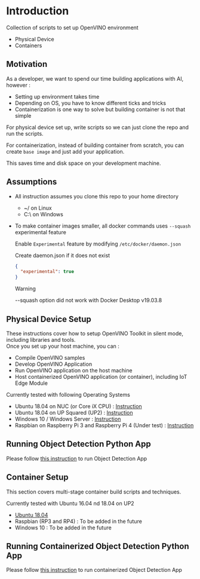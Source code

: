 # Introduction

Collection of scripts to set up OpenVINO environment

- Physical Device
- Containers

## Motivation

As a developer, we want to spend our time building applications with AI, however :

- Setting up environment takes time
- Depending on OS, you have to know different ticks and tricks
- Containerization is one way to solve but building container is not that simple

For physical device set up, write scripts so we can just clone the repo and run the scripts.

For containerization, instead of building container from scratch, you can create `base image` and just add your application.

This saves time and disk space on your development machine.

## Assumptions

- All instruction assumes you clone this repo to your home directory
  - ~/ on Linux
  - C:\ on Windows
- To make container images smaller, all docker commands uses `--squash` experimental feature  

  Enable `Experimental` feature by modifying `/etc/docker/daemon.json`  

  Create daemon.json if it does not exist

  ```json
  {
    "experimental": true
  }
  ```

  > [!WARNING]  
  > --squash option did not work with Docker Desktop v19.03.8

## Physical Device Setup

These instructions cover how to setup OpenVINO Toolkit in silent mode, including libraries and tools.  
Once you set up your host machine, you can :

- Compile OpenVINO samples
- Develop OpenVINO Application
- Run OpenVINO application on the host machine
- Host containerized OpenVINO application (or container), including IoT Edge Module

Currently tested with following Operating Systems

- Ubuntu 18.04 on NUC (or Core iX CPU) : [Instruction](Setup/Ubuntu/README.md)
- Ubuntu 18.04 on UP Squared (UP2) : [Instruction](Setup/UP2/README.md)
- Windows 10 / Windows Server : [Instruction](Setup/Windows/README.md)
- Raspbian on Raspberry Pi 3 and Raspberry Pi 4 (Under test) : [Instruction](Setup/Raspbian/README.md)

## Running Object Detection Python App

Please follow [this instruction](App/ObjectDetection/Python/README.md) to run Object Detection App

## Container Setup

This section covers multi-stage container build scripts and techniques.

Currently tested with Ubuntu 16.04 nd 18.04 on UP2

- [Ubuntu 18.04](Container/README.md)
- Raspbian (RP3 and RP4) : To be added in the future
- Windows 10 : To be added in the future

## Running Containerized Object Detection Python App

Please follow [this instruction](App/ObjectDetection/README.md) to run containerized Object Detection App
